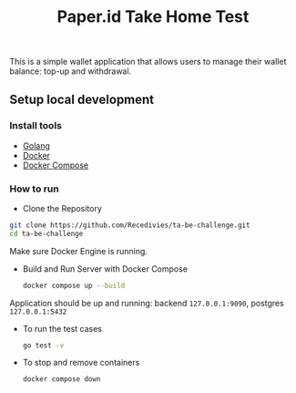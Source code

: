 <div align="center" style="padding-bottom: 20px">
  <h1>Paper.id Take Home Test</h1>
</div>

This is a simple wallet application that allows users to manage their wallet balance: top-up and withdrawal.

## Setup local development

### Install tools

- [Golang](https://golang.org/)
- [Docker](https://www.docker.com/)
- [Docker Compose](https://docs.docker.com/compose/install/)

### How to run

- Clone the Repository

```bash
git clone https://github.com/Recedivies/ta-be-challenge.git
cd ta-be-challenge
```

Make sure Docker Engine is running.

- Build and Run Server with Docker Compose

  ```bash
  docker compose up --build
  ```

Application should be up and running: backend `127.0.0.1:9090`, postgres `127.0.0.1:5432`

- To run the test cases

  ```bash
  go test -v
  ```

- To stop and remove containers

  ```bash
  docker compose down
  ```

